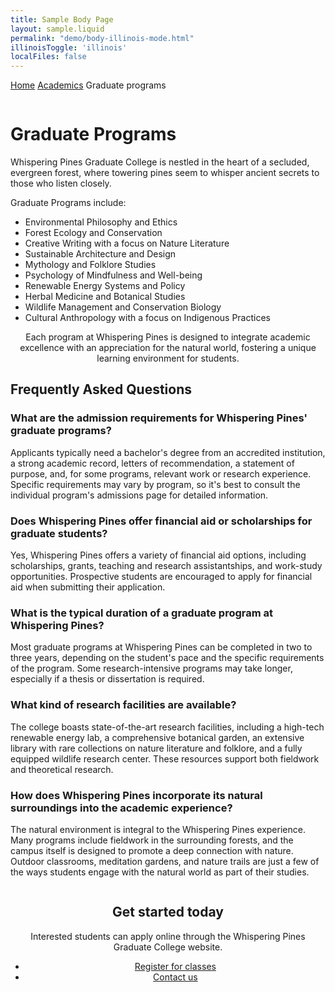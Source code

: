 ```yaml
---
title: Sample Body Page
layout: sample.liquid
permalink: "demo/body-illinois-mode.html"
illinoisToggle: 'illinois'
localFiles: false
---
```


<ilw-breadcrumbs><a href="#">Home</a> <a href="#">Academics</a> <span>Graduate programs</span> </ilw-breadcrumbs>

<ilw-page-title theme="white">
<img src="https://cdn.brand.illinois.edu/patterns/finial/orange.svg" alt="" role="presentation" slot="background">
<h1>Graduate Programs</h1>
</ilw-page-title>
<p>Whispering Pines Graduate College is nestled in the heart of a secluded, evergreen forest, where towering pines seem to whisper ancient secrets to those who listen closely. </p>
<p>Graduate Programs include:</p>
<ul><li>Environmental Philosophy and Ethics</li>
<li>Forest Ecology and Conservation</li>
<li>Creative Writing with a focus on Nature Literature</li>
<li>Sustainable Architecture and Design</li>
<li>Mythology and Folklore Studies</li>
<li>Psychology of Mindfulness and Well-being</li>
<li>Renewable Energy Systems and Policy</li>
<li>Herbal Medicine and Botanical Studies</li>
<li>Wildlife Management and Conservation Biology</li>
<li>Cultural Anthropology with a focus on Indigenous Practices</li></ul>
<ilw-content mode="lede" align="center" padding="20px 0 40px 0">
<p>Each program at Whispering Pines is designed to integrate academic excellence with an appreciation for the natural world, fostering a unique learning environment for students.</p>
</ilw-content>

<h2>Frequently Asked Questions</h2>

<ilw-accordion limit>
<ilw-accordion-panel>
<h3 slot="summary">What are the admission requirements for Whispering Pines' graduate programs?</h3>
<p>Applicants typically need a bachelor's degree from an accredited institution, a strong academic record, letters of recommendation, a statement of purpose, and, for some programs, relevant work or research experience. Specific requirements may vary by program, so it's best to consult the individual program's admissions page for detailed information.</p>
</ilw-accordion-panel>
<ilw-accordion-panel>
<h3 slot="summary">Does Whispering Pines offer financial aid or scholarships for graduate students?</h3>
<p>Yes, Whispering Pines offers a variety of financial aid options, including scholarships, grants, teaching and research assistantships, and work-study opportunities. Prospective students are encouraged to apply for financial aid when submitting their application.</p>
</ilw-accordion-panel>
<ilw-accordion-panel>
<h3 slot="summary">What is the typical duration of a graduate program at Whispering Pines?</h3>
<p>Most graduate programs at Whispering Pines can be completed in two to three years, depending on the student's pace and the specific requirements of the program. Some research-intensive programs may take longer, especially if a thesis or dissertation is required.</p>
</ilw-accordion-panel>
<ilw-accordion-panel>
<h3 slot="summary">What kind of research facilities are available?</h3>
<p>The college boasts state-of-the-art research facilities, including a high-tech renewable energy lab, a comprehensive botanical garden, an extensive library with rare collections on nature literature and folklore, and a fully equipped wildlife research center. These resources support both fieldwork and theoretical research.</p>
</ilw-accordion-panel>
<ilw-accordion-panel>
<h3 slot="summary">How does Whispering Pines incorporate its natural surroundings into the academic experience?</h3>
<p>The natural environment is integral to the Whispering Pines experience. Many programs include fieldwork in the surrounding forests, and the campus itself is designed to promote a deep connection with nature. Outdoor classrooms, meditation gardens, and nature trails are just a few of the ways students engage with the natural world as part of their studies.</p>
</ilw-accordion-panel>
</ilw-accordion>

<ilw-call-to-action theme="blue-gradient" align="center">
<img src="https://cdn.brand.illinois.edu/icons/line/white/admissions.svg" alt="" slot="icon">
<div>
<h2>Get started today</h2>
<p> Interested students can apply online through the Whispering Pines Graduate College website. </p>
<ul class="ilw-buttons">
<li><a href="#">Register <span class="ilw-sr-only">for classes</span></a></li>
<li><a href="#">Contact us</a></li>
</ul>
</div>
</ilw-call-to-action>

<div role="presentation" style="padding: 0 0 50px 0; margin: 0; background-color: transparent; visibility: hidden;"></div>